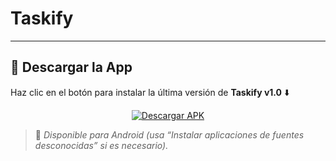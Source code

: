 # Taskify
---

## 🚀 Descargar la App

Haz clic en el botón para instalar la última versión de **Taskify v1.0** ⬇️

<p align="center">
  <a href="https://drive.google.com/uc?export=download&id=1H6Pa0qvrXML1WH8672mBTwfeA4YrSOAu">
    <img src="https://img.shields.io/badge/Descargar-APK-Taskify-v1.0-blue?style=for-the-badge&logo=android&logoColor=white" alt="Descargar APK">
  </a>
</p>

> 📱 *Disponible para Android (usa “Instalar aplicaciones de fuentes desconocidas” si es necesario).*
